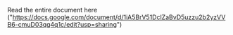 Read the entire document here ("https://docs.google.com/document/d/1iA5BrV51DclZaBvD5uzzu2b2yzVVB6-cmuD03qg4q1c/edit?usp=sharing")
